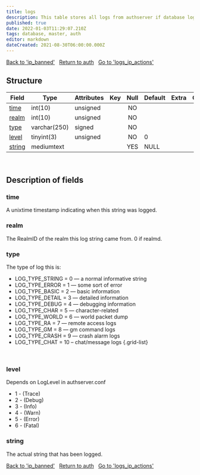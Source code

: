 ```yaml
---
title: logs
description: This table stores all logs from authserver if database logging in config is enabled.
published: true
date: 2022-01-03T11:29:07.210Z
tags: database, master, auth
editor: markdown
dateCreated: 2021-08-30T06:00:00.000Z
---
```


<a href="https://trinitycore.info/en/database/master/auth/ip_banned" class="mt-5 v-btn v-btn--depressed v-btn--flat v-btn--outlined theme--light v-size--default darkblue--text text--lighten-3"><span class="v-btn__content"><i aria-hidden="true" class="v-icon notranslate v-icon--left mdi mdi-arrow-left theme--light"></i><span>Back to 'ip_banned'</span></span></a>&nbsp;&nbsp;&nbsp;<a href="https://trinitycore.info/en/database/master/auth/home" class="mt-5 v-btn v-btn--depressed v-btn--flat v-btn--outlined theme--light v-size--default darkblue--text text--lighten-3"><span class="v-btn__content"><i aria-hidden="true" class="v-icon notranslate v-icon--left mdi mdi-home-outline theme--light"></i><span>Return to auth</span></span></a>&nbsp;&nbsp;&nbsp;<a href="https://trinitycore.info/en/database/master/auth/logs_ip_actions" class="mt-5 v-btn v-btn--depressed v-btn--flat v-btn--outlined theme--light v-size--default darkblue--text text--lighten-3"><span class="v-btn__content"><span>Go to 'logs_ip_actions'</span><i aria-hidden="true" class="v-icon notranslate v-icon--right mdi mdi-arrow-right theme--light"></i></span></a>

## Structure

| Field | Type | Attributes | Key | Null | Default | Extra | Comment |
| --- | --- | --- | :---: | :---: | --- | --- | --- |
| [time](#time) | int(10) | unsigned |  | NO |  |  |  |
| [realm](#realm) | int(10) | unsigned |  | NO |  |  |  |
| [type](#type) | varchar(250) | signed |  | NO |  |  |  |
| [level](#level) | tinyint(3) | unsigned |  | NO | 0 |  |  |
| [string](#string) | mediumtext |  |  | YES | NULL |  |  |
&nbsp;
## Description of fields

### time
A unixtime timestamp indicating when this string was logged.
&nbsp;

### realm
The RealmID of the realm this log string came from. 0 if realmd.
&nbsp;

### type
The type of log this is:

- LOG_TYPE_STRING = 0 — a normal informative string
- LOG_TYPE_ERROR = 1 — some sort of error
- LOG_TYPE_BASIC = 2 — basic information
- LOG_TYPE_DETAIL = 3 — detailed information
- LOG_TYPE_DEBUG = 4 — debugging information
- LOG_TYPE_CHAR = 5 — character-related
- LOG_TYPE_WORLD = 6 — world packet dump
- LOG_TYPE_RA = 7 — remote access logs
- LOG_TYPE_GM = 8 — gm command logs
- LOG_TYPE_CRASH = 9 — crash alarm logs
- LOG_TYPE_CHAT = 10 – chat/message logs
{.grid-list}

&nbsp;

### level
Depends on LogLevel in authserver.conf

- 1 - (Trace)
- 2 - (Debug)
- 3 - (Info)
- 4 - (Warn)
- 5 - (Error)
- 6 - (Fatal)
&nbsp;

### string
The actual string that has been logged.
&nbsp;

<a href="https://trinitycore.info/en/database/master/auth/ip_banned" class="mt-5 v-btn v-btn--depressed v-btn--flat v-btn--outlined theme--light v-size--default darkblue--text text--lighten-3"><span class="v-btn__content"><i aria-hidden="true" class="v-icon notranslate v-icon--left mdi mdi-arrow-left theme--light"></i><span>Back to 'ip_banned'</span></span></a>&nbsp;&nbsp;&nbsp;<a href="https://trinitycore.info/en/database/master/auth/home" class="mt-5 v-btn v-btn--depressed v-btn--flat v-btn--outlined theme--light v-size--default darkblue--text text--lighten-3"><span class="v-btn__content"><i aria-hidden="true" class="v-icon notranslate v-icon--left mdi mdi-home-outline theme--light"></i><span>Return to auth</span></span></a>&nbsp;&nbsp;&nbsp;<a href="https://trinitycore.info/en/database/master/auth/logs_ip_actions" class="mt-5 v-btn v-btn--depressed v-btn--flat v-btn--outlined theme--light v-size--default darkblue--text text--lighten-3"><span class="v-btn__content"><span>Go to 'logs_ip_actions'</span><i aria-hidden="true" class="v-icon notranslate v-icon--right mdi mdi-arrow-right theme--light"></i></span></a>

